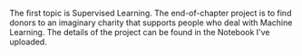 The first topic is Supervised Learning. The end-of-chapter project is to find donors to an imaginary charity that supports people who deal with Machine Learning.
The details of the project can be found in the Notebook I've uploaded.
